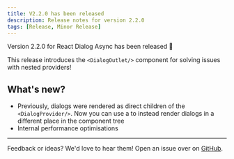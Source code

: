 ```yaml
---
title: V2.2.0 has been released
description: Release notes for version 2.2.0
tags: [Release, Minor Release]
---
```


Version 2.2.0 for React Dialog Async has been released 🎉

This release introduces the `<DialogOutlet/>` component for solving issues with nested providers!
<!-- truncate -->

## What's new?
* Previously, dialogs were rendered as direct children of the `<DialogProvider/>`. Now you can use a <DialogOutlet/> to instead render dialogs in a different place in the component tree
* Internal performance optimisations
---

Feedback or ideas? We'd love to hear them! Open an issue over on [GitHub](https://github.com/a16n-dev/react-dialog-async/issues).

